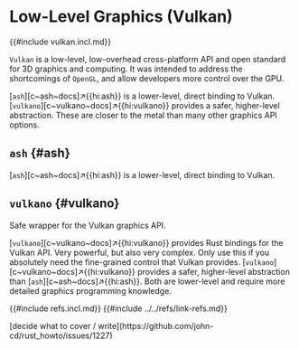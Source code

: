 # Low-Level Graphics (Vulkan)

{{#include vulkan.incl.md}}

`Vulkan` is a low-level, low-overhead cross-platform API and open standard for 3D graphics and computing. It was intended to address the shortcomings of `OpenGL`, and allow developers more control over the GPU.

[`ash`][c~ash~docs]↗{{hi:ash}} is a lower-level, direct binding to Vulkan. [`vulkano`][c~vulkano~docs]↗{{hi:vulkano}} provides a safer, higher-level abstraction. These are closer to the metal than many other graphics API options.

## `ash` {#ash}

[`ash`][c~ash~docs]↗{{hi:ash}} is a lower-level, direct binding to Vulkan.

## `vulkano` {#vulkano}

Safe wrapper for the Vulkan graphics API.

[`vulkano`][c~vulkano~docs]↗{{hi:vulkano}} provides Rust bindings for the Vulkan API. Very powerful, but also very complex. Only use this if you absolutely need the fine-grained control that Vulkan provides. [`vulkano`][c~vulkano~docs]↗{{hi:vulkano}} provides a safer, higher-level abstraction than [`ash`][c~ash~docs]↗{{hi:ash}}. Both are lower-level and require more detailed graphics programming knowledge.

{{#include refs.incl.md}}
{{#include ../../refs/link-refs.md}}

<div class="hidden">
[decide what to cover / write](https://github.com/john-cd/rust_howto/issues/1227)
</div>

